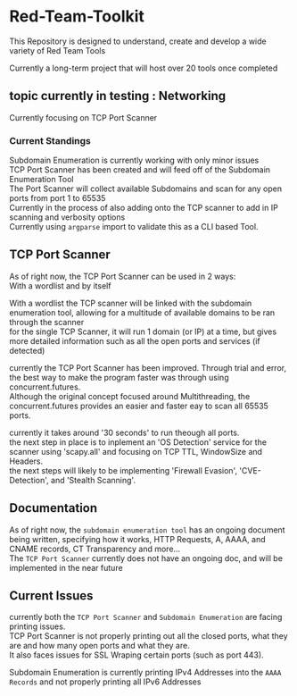 # Red-Team-Toolkit
This Repository is designed to understand, create and develop a wide variety of Red Team Tools

Currently a long-term project that will host over 20 tools once completed

## topic currently in testing : Networking

Currently focusing on TCP Port Scanner

### Current Standings

Subdomain Enumeration is currently working with only minor issues  
TCP Port Scanner has been created and will feed off of the Subdomain Enumeration Tool  
The Port Scanner will collect available Subdomains and scan for any open ports from port 1 to 65535  
Currently in the process of also adding onto the TCP scanner to add in IP scanning and verbosity options  
Currently using `argparse` import to validate this as a CLI based Tool.

## TCP Port Scanner

As of right now, the TCP Port Scanner can be used in 2 ways:  
With a wordlist and by itself

With a wordlist the TCP scanner will be linked with the subdomain enumeration tool, allowing for a multitude of available domains to be ran through the scanner  
for the single TCP Scanner, it will run 1 domain (or IP) at a time, but gives more detailed information such as all the open ports and services (if detected)

currently the TCP Port Scanner has been improved. Through trial and error, the best way to make the program faster was through using concurrent.futures.  
Although the original concept focused around Multithreading, the concurrent.futures provides an easier and faster eay to scan all 65535 ports.  

currently it takes around '30 seconds' to run theough all ports.  
the next step in place is to inplement an 'OS Detection' service for the scanner using 'scapy.all' and focusing on TCP TTL, WindowSize and Headers.  
the next steps will likely to be implementing 'Firewall Evasion', 'CVE-Detection', and 'Stealth Scanning'. 

## Documentation

As of right now, the `subdomain enumeration tool` has an ongoing document being written, specifying how it works, HTTP Requests, A, AAAA, and CNAME records, CT Transparency and more...  
The `TCP Port Scanner` currently does not have an ongoing doc, and will be implemented in the near future

## Current Issues

currently both the `TCP Port Scanner` and `Subdomain Enumeration` are facing printing issues.  
TCP Port Scanner is not properly printing out all the closed ports, what they are and how many open ports and what they are.  
It also faces issues for SSL Wraping certain ports (such as port 443). 

Subdomain Enumeration is currently printing IPv4 Addresses into the `AAAA Records` and not properly printing all IPv6 Addresses
